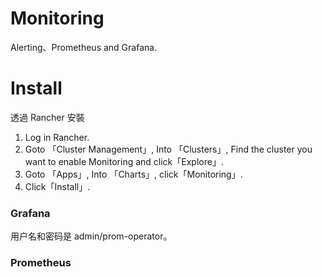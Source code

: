 # Monitoring

Alerting、Prometheus and Grafana.

# Install

透過 Rancher 安裝

1. Log in Rancher.
2. Goto 「Cluster Management」, Into 「Clusters」, Find the cluster you want to enable Monitoring and click「Explore」.
3. Goto 「Apps」, Into 「Charts」, click「Monitoring」.
4. Click「Install」.

### Grafana

用户名和密码是 admin/prom-operator。

### Prometheus
